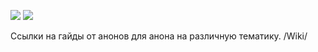 
![](https://2ch.hk/b/thumb/171071047/15191478267710s.jpg) ![](https://i.ibb.co/fSTMtBj/lol1550244237.jpg)

Ссылки на гайды от анонов для анона на различную тематику. /Wiki/
